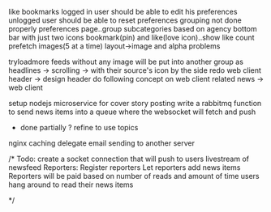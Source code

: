 like
bookmarks
logged in user should be able to edit his preferences
unlogged user should be able to reset preferences
grouping not done properly
preferences page..group subcategories based on agency
bottom bar with just two icons bookmark(pin) and like(love icon)..show like count
prefetch images(5 at a time)
layout->image and alpha problems

tryloadmore
feeds without any image will be put into another group as headlines -> scrolling -> with their source's icon by the side
redo web client header -> design header
do following concept on web client
related news -> web client

setup nodejs microservice for cover story posting
write a rabbitmq function to send news items into a queue where the websocket will fetch and push
  - done partially ? refine to use topics

nginx caching
delegate email sending to another server

/*
  Todo:
    create a socket connection that will push to users livestream of newsfeed
    Reporters:
      Register reporters
      Let reporters add news items
      Reporters will be paid based on number of reads and amount of time users hang around to read their news items

*/
